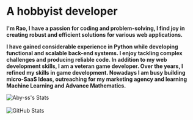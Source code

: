<h1 align="left">A hobbyist developer</h1>

**I'm Rao, I have a passion for coding and problem-solving, I find joy in creating robust and efficient solutions for various web applications.**

**I have gained considerable experience in Python while developing functional and scalable back-end systems. I enjoy tackling complex challenges and producing reliable code. In addition to my web development skills, I am a veteran game developer. Over the years, I refined my skills in game development. Nowadays I am busy building micro-SaaS Ideas, outreaching for my marketing agency and learning Machine Learning and Advance Mathematics.**

<div align="left">
  <img src="https://github-readme-stats.vercel.app/api?username=Aby-ss&theme=tokyonight&show_icons=true&hide_border=false&count_private=true" alt="Aby-ss's Stats" />
  <br>
  <br>
  <img src="https://github-readme-streak-stats.herokuapp.com/?user=Aby-ss&theme=tokyonight&hide_border=true" alt="GitHub Stats" />
</div>


